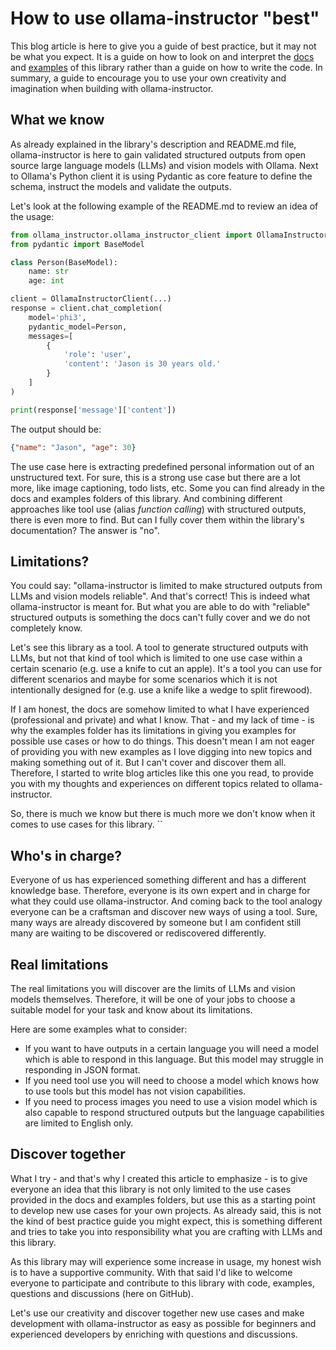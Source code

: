 # How to use ollama-instructor "best"

This blog article is here to give you a guide of best practice, but it may not be what you expect. It is a guide on how to look on and interpret the [docs](/docs/) and [examples](/examples/) of this library rather than a guide on how to write the code. In summary, a guide to encourage you to use your own creativity and imagination when building with ollama-instructor.

## What we know

As already explained in the library's description and README.md file, ollama-instructor is here to gain validated structured outputs from open source large language models (LLMs) and vision models with Ollama. Next to Ollama's Python client it is using Pydantic as core feature to define the schema, instruct the models and validate the outputs. 

Let's look at the following example of the README.md to review an idea of the usage:
```python
from ollama_instructor.ollama_instructor_client import OllamaInstructorClient
from pydantic import BaseModel

class Person(BaseModel):
    name: str
    age: int

client = OllamaInstructorClient(...)
response = client.chat_completion(
    model='phi3', 
    pydantic_model=Person, 
    messages=[
        {
            'role': 'user',
            'content': 'Jason is 30 years old.'
        }
    ]
)

print(response['message']['content'])
```

The output should be:
```JSON
{"name": "Jason", "age": 30}
```

The use case here is extracting predefined personal information out of an unstructured text. For sure, this is a strong use case but there are a lot more, like image captioning, todo lists, etc. Some you can find already in the docs and examples folders of this library. And combining different approaches like tool use (alias *function calling*) with structured outputs, there is even more to find. But can I fully cover them within the library's documentation? The answer is "no".

## Limitations?

You could say: "ollama-instructor is limited to make structured outputs from LLMs and vision models reliable". And that's correct! This is indeed what ollama-instructor is meant for. But what you are able to do with "reliable" structured outputs is something the docs can't fully cover and we do not completely know.

Let's see this library as a tool. A tool to generate structured outputs with LLMs, but not that kind of tool which is limited to one use case within a certain scenario (e.g. use a knife to cut an apple). It's a tool you can use for different scenarios and maybe for some scenarios which it is not intentionally designed for (e.g. use a knife like a wedge to split firewood).

If I am honest, the docs are somehow limited to what I have experienced (professional and private) and what I know. That - and my lack of time - is why the examples folder has its limitations in giving you examples for possible use cases or how to do things. This doesn't mean I am not eager of providing you with new examples as I love digging into new topics and making something out of it. But I can't cover and discover them all. Therefore, I started to write blog articles like this one you read, to provide you with my thoughts and experiences on different topics related to ollama-instructor. 

So, there is much we know but there is much more we don't know when it comes to use cases for this library.
``
## Who's in charge?

Everyone of us has experienced something different and has a different knowledge base. Therefore, everyone is its own expert and in charge for what they could use ollama-instructor. And coming back to the tool analogy everyone can be a craftsman and discover new ways of using a tool. Sure, many ways are already discovered by someone but I am confident still many are waiting to be discovered or rediscovered differently.

## Real limitations

The real limitations you will discover are the limits of LLMs and vision models themselves. Therefore, it will be one of your jobs to choose a suitable model for your task and know about its limitations.

Here are some examples what to consider:
- If you want to have outputs in a certain language you will need a model which is able to respond in this language. But this model may struggle in responding in JSON format.
- If you need tool use you will need to choose a model which knows how to use tools but this model has not vision capabilities.
- If you need to process images you need to use a vision model which is also capable to respond structured outputs but the language capabilities are limited to English only.

## Discover together

What I try - and that's why I created this article to emphasize - is to give everyone an idea that this library is not only limited to the use cases provided in the docs and examples folders, but use this as a starting point to develop new use cases for your own projects.
As already said, this is not the kind of best practice guide you might expect, this is something different and tries to take you into responsibility what you are crafting with LLMs and this library.

As this library may will experience some increase in usage, my honest wish is to have a supportive community. With that said I'd like to welcome everyone to participate and contribute to this library with code, examples, questions and discussions (here on GitHub).

Let's use our creativity and discover together new use cases and make development with ollama-instructor as easy as possible for beginners and experienced developers by enriching with questions and discussions.